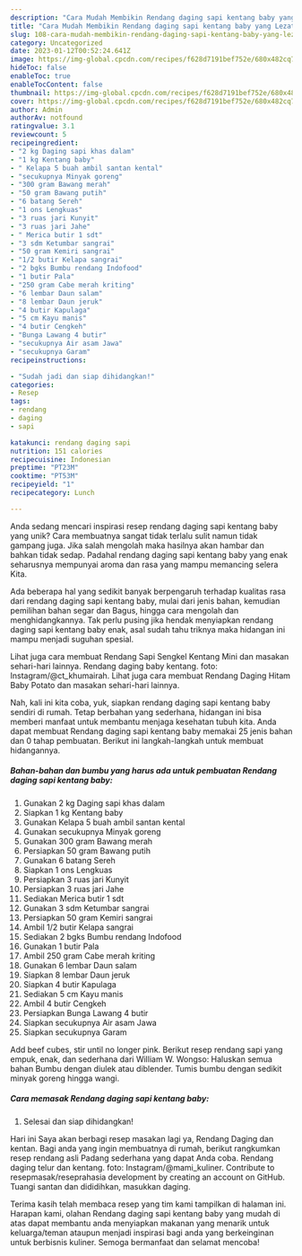 ```yaml
---
description: "Cara Mudah Membikin Rendang daging sapi kentang baby yang Lezat Sekali"
title: "Cara Mudah Membikin Rendang daging sapi kentang baby yang Lezat Sekali"
slug: 108-cara-mudah-membikin-rendang-daging-sapi-kentang-baby-yang-lezat-sekali
category: Uncategorized
date: 2023-01-12T00:52:24.641Z
image: https://img-global.cpcdn.com/recipes/f628d7191bef752e/680x482cq70/rendang-daging-sapi-kentang-baby-foto-resep-utama.jpg
hideToc: false
enableToc: true
enableTocContent: false
thumbnail: https://img-global.cpcdn.com/recipes/f628d7191bef752e/680x482cq70/rendang-daging-sapi-kentang-baby-foto-resep-utama.jpg
cover: https://img-global.cpcdn.com/recipes/f628d7191bef752e/680x482cq70/rendang-daging-sapi-kentang-baby-foto-resep-utama.jpg
author: Admin
authorAv: notfound
ratingvalue: 3.1
reviewcount: 5
recipeingredient:
- "2 kg Daging sapi khas dalam"
- "1 kg Kentang baby"
- " Kelapa 5 buah ambil santan kental"
- "secukupnya Minyak goreng"
- "300 gram Bawang merah"
- "50 gram Bawang putih"
- "6 batang Sereh"
- "1 ons Lengkuas"
- "3 ruas jari Kunyit"
- "3 ruas jari Jahe"
- " Merica butir 1 sdt"
- "3 sdm Ketumbar sangrai"
- "50 gram Kemiri sangrai"
- "1/2 butir Kelapa sangrai"
- "2 bgks Bumbu rendang Indofood"
- "1 butir Pala"
- "250 gram Cabe merah kriting"
- "6 lembar Daun salam"
- "8 lembar Daun jeruk"
- "4 butir Kapulaga"
- "5 cm Kayu manis"
- "4 butir Cengkeh"
- "Bunga Lawang 4 butir"
- "secukupnya Air asam Jawa"
- "secukupnya Garam"
recipeinstructions:

- "Sudah jadi dan siap dihidangkan!"
categories:
- Resep
tags:
- rendang
- daging
- sapi

katakunci: rendang daging sapi 
nutrition: 151 calories
recipecuisine: Indonesian
preptime: "PT23M"
cooktime: "PT53M"
recipeyield: "1"
recipecategory: Lunch

---
```





Anda sedang mencari inspirasi resep rendang daging sapi kentang baby yang unik? Cara membuatnya sangat tidak terlalu sulit namun tidak gampang juga. Jika salah mengolah maka hasilnya akan hambar dan bahkan tidak sedap. Padahal rendang daging sapi kentang baby yang enak seharusnya mempunyai aroma dan rasa yang mampu memancing selera Kita.





Ada beberapa hal yang sedikit banyak berpengaruh terhadap kualitas rasa dari rendang daging sapi kentang baby, mulai dari jenis bahan, kemudian pemilihan bahan segar dan Bagus, hingga cara mengolah dan menghidangkannya. Tak perlu pusing jika hendak menyiapkan rendang daging sapi kentang baby enak,      asal sudah tahu triknya maka hidangan ini mampu menjadi suguhan spesial.














Lihat juga cara membuat Rendang Sapi Sengkel Kentang Mini dan masakan sehari-hari lainnya. Rendang daging baby kentang. foto: Instagram/@ct_khumairah. Lihat juga cara membuat Rendang Daging Hitam Baby Potato dan masakan sehari-hari lainnya.






Nah, kali ini kita coba, yuk, siapkan rendang daging sapi kentang baby sendiri di rumah. Tetap berbahan yang sederhana, hidangan ini bisa memberi manfaat untuk membantu menjaga kesehatan tubuh kita. Anda dapat membuat Rendang daging sapi kentang baby memakai 25 jenis bahan dan 0 tahap pembuatan. Berikut ini langkah-langkah untuk membuat hidangannya.

<!--inarticleads1-->

##### Bahan-bahan dan bumbu yang harus ada untuk pembuatan Rendang daging sapi kentang baby:

1. Gunakan 2 kg Daging sapi khas dalam
1. Siapkan 1 kg Kentang baby
1. Gunakan  Kelapa 5 buah ambil santan kental
1. Gunakan secukupnya Minyak goreng
1. Gunakan 300 gram Bawang merah
1. Persiapkan 50 gram Bawang putih
1. Gunakan 6 batang Sereh
1. Siapkan 1 ons Lengkuas
1. Persiapkan 3 ruas jari Kunyit
1. Persiapkan 3 ruas jari Jahe
1. Sediakan  Merica butir 1 sdt
1. Gunakan 3 sdm Ketumbar sangrai
1. Persiapkan 50 gram Kemiri sangrai
1. Ambil 1/2 butir Kelapa sangrai
1. Sediakan 2 bgks Bumbu rendang Indofood
1. Gunakan 1 butir Pala
1. Ambil 250 gram Cabe merah kriting
1. Gunakan 6 lembar Daun salam
1. Siapkan 8 lembar Daun jeruk
1. Siapkan 4 butir Kapulaga
1. Sediakan 5 cm Kayu manis
1. Ambil 4 butir Cengkeh
1. Persiapkan Bunga Lawang 4 butir
1. Siapkan secukupnya Air asam Jawa
1. Siapkan secukupnya Garam


Add beef cubes, stir until no longer pink. Berikut resep rendang sapi yang empuk, enak, dan sederhana dari William W. Wongso: Haluskan semua bahan Bumbu dengan diulek atau diblender. Tumis bumbu dengan sedikit minyak goreng hingga wangi. 

<!--inarticleads2-->

##### Cara memasak Rendang daging sapi kentang baby:


1. Selesai dan siap dihidangkan!

Hari ini Saya akan berbagi resep masakan lagi ya, Rendang Daging dan kentan. Bagi anda yang ingin membuatnya di rumah, berikut rangkumkan resep rendang asli Padang sederhana yang dapat Anda coba. Rendang daging telur dan kentang. foto: Instagram/@mami_kuliner. Contribute to resepmasak/reseprahasia development by creating an account on GitHub. Tuangi santan dan dididihkan, masukkan daging. 

Terima kasih telah membaca resep yang tim kami tampilkan di halaman ini. Harapan kami, olahan Rendang daging sapi kentang baby yang mudah di atas dapat membantu anda menyiapkan makanan yang menarik untuk keluarga/teman ataupun menjadi inspirasi bagi anda yang berkeinginan untuk berbisnis kuliner. Semoga bermanfaat dan selamat mencoba!
